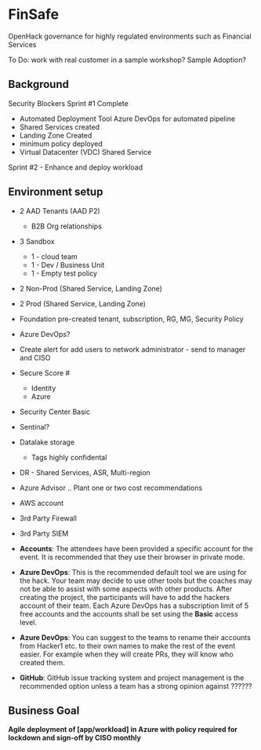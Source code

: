 # FinSafe
OpenHack governance for highly regulated environments such as Financial Services



To Do: 
work with real customer in a sample workshop?  Sample Adoption?  

## Background
Security Blockers Sprint #1 Complete
- Automated Deployment Tool Azure DevOps for automated pipeline 
- Shared Services created
- Landing Zone Created
- minimum policy deployed
- Virtual Datacenter (VDC) Shared Service

Sprint #2 - Enhance and deploy workload



## Environment setup 
- 2 AAD Tenants (AAD P2)
  - B2B Org relationships
- 3 Sandbox
  - 1 - cloud team
  - 1 - Dev / Business Unit
  - 1 - Empty test policy
- 2 Non-Prod (Shared Service, Landing Zone)
- 2 Prod (Shared Service, Landing Zone)
- Foundation pre-created tenant, subscription, RG, MG, Security Policy
- Azure DevOps?
- Create alert for add users to network administrator - send to manager and CISO
- Secure Score #
  - Identity
  - Azure
- Security Center Basic
- Sentinal?
- Datalake storage
  - Tags highly confidental
- DR - Shared Services,  ASR, Multi-region
- Azure Advisor .. Plant one or two cost recommendations
- AWS account
- 3rd Party Firewall
- 3rd Party SIEM

- **Accounts**: The attendees have been provided a specific account for the event. It is recommended that they use their browser in private mode.  

- **Azure DevOps**: This is the recommended default tool we are using for the hack. Your team may decide to use other tools but the coaches may not be able to assist with some aspects with other products. After creating the project, the participants will have to add the hackers account of their team. Each Azure DevOps has a subscription limit of 5 free accounts and the accounts shall be set using the **Basic** access level.

- **Azure DevOps**: You can suggest to the teams to rename their accounts from Hacker1 etc. to their own names to make the rest of the event easier. For example when they will create PRs, they will know who created them. 

- **GitHub**: GitHub issue tracking system and project management is the recommended option unless a team has a strong opinion against ??????


## Business Goal
  **Agile deployment of [app/workload] in Azure with policy required for lockdown and sign-off by CISO monthly**


